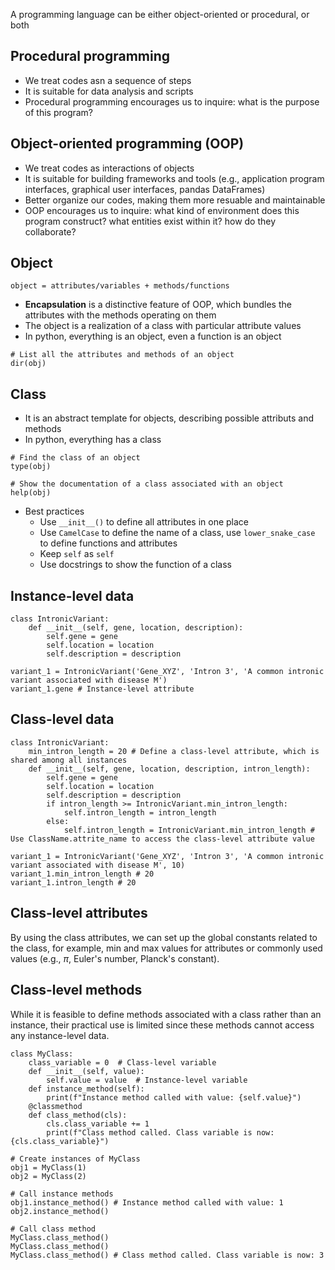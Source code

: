 A programming language can be either object-oriented or procedural, or both

## Procedural programming
- We treat codes asn a sequence of steps
- It is suitable for data analysis and scripts
- Procedural programming encourages us to inquire: what is the purpose of this program?

## Object-oriented programming (OOP)
- We treat codes as interactions of objects
- It is suitable for building frameworks and tools (e.g., application program interfaces, graphical user interfaces, pandas DataFrames)
- Better organize our codes, making them more resuable and maintainable
- OOP encourages us to inquire: what kind of environment does this program construct? what entities exist within it? how do they collaborate?

## Object
```
object = attributes/variables + methods/functions
```
- **Encapsulation** is a distinctive feature of OOP, which bundles the attributes with the methods operating on them
- The object is a realization of a class with particular attribute values
- In python, everything is an object, even a function is an object

```
# List all the attributes and methods of an object
dir(obj)
```

## Class
- It is an abstract template for objects, describing possible attributs and methods
- In python, everything has a class
```
# Find the class of an object
type(obj)

# Show the documentation of a class associated with an object
help(obj)
```

- Best practices
  - Use `__init__()` to define all attributes in one place
  - Use `CamelCase` to define the name of a class, use `lower_snake_case` to define functions and attributes
  - Keep `self` as `self`
  - Use docstrings to show the function of a class

## Instance-level data
```
class IntronicVariant:
    def __init__(self, gene, location, description):
        self.gene = gene
        self.location = location
        self.description = description

variant_1 = IntronicVariant('Gene_XYZ', 'Intron 3', 'A common intronic variant associated with disease M')
variant_1.gene # Instance-level attribute

```

## Class-level data
```
class IntronicVariant:
    min_intron_length = 20 # Define a class-level attribute, which is shared among all instances
    def __init__(self, gene, location, description, intron_length):
        self.gene = gene
        self.location = location
        self.description = description
        if intron_length >= IntronicVariant.min_intron_length:
            self.intron_length = intron_length
        else:
            self.intron_length = IntronicVariant.min_intron_length # Use ClassName.attrite_name to access the class-level attribute value

variant_1 = IntronicVariant('Gene_XYZ', 'Intron 3', 'A common intronic variant associated with disease M', 10)
variant_1.min_intron_length # 20
variant_1.intron_length # 20
```

## Class-level attributes
By using the class attributes, we can set up the global constants related to the class, for example, min and max values for attributes or commonly used values (e.g., $\pi$, Euler's number, Planck's constant).

## Class-level methods
While it is feasible to define methods associated with a class rather than an instance, their practical use is limited since these methods cannot access any instance-level data.
```
class MyClass:
    class_variable = 0  # Class-level variable
    def __init__(self, value):
        self.value = value  # Instance-level variable
    def instance_method(self):
        print(f"Instance method called with value: {self.value}")
    @classmethod
    def class_method(cls):
        cls.class_variable += 1
        print(f"Class method called. Class variable is now: {cls.class_variable}")

# Create instances of MyClass
obj1 = MyClass(1)
obj2 = MyClass(2)

# Call instance methods
obj1.instance_method() # Instance method called with value: 1
obj2.instance_method()

# Call class method
MyClass.class_method()
MyClass.class_method()
MyClass.class_method() # Class method called. Class variable is now: 3

```
